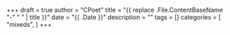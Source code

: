 +++
draft = true
author = "CPoet"
title = "{{ replace .File.ContentBaseName "-" " " | title }}"
date = "{{ .Date }}"
description = ""
tags = []
categories = [
    "mixeds",
]
+++
